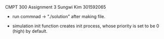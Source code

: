 CMPT 300 Assignment 3
Sungwi Kim
301592065

- run commnad -> "./solution" 
                            after making file.

- simulation init function creates init process, whose priority is set to be 0 (high) by default.
